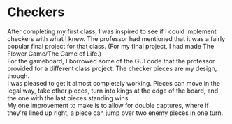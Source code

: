 # Checkers

After completing my first class, I was inspired to see if I could implement checkers with what I knew. The professor had mentioned that it was a fairly popular final project for that class. (For my final project, I had made The Flower Game/The Game of Life.)<br />
For the gameboard, I borrowed some of the GUI code that the professor provided for a different class project. The checker pieces are my design, though.<br />
I was pleased to get it almost completely working. Pieces can move in the legal way, take other pieces, turn into kings at the edge of the board, and the one with the last pieces standing wins.<br />
My one improvement to make is to allow for double captures, where if they're lined up right, a piece can jump over two enemy pieces in one turn.
